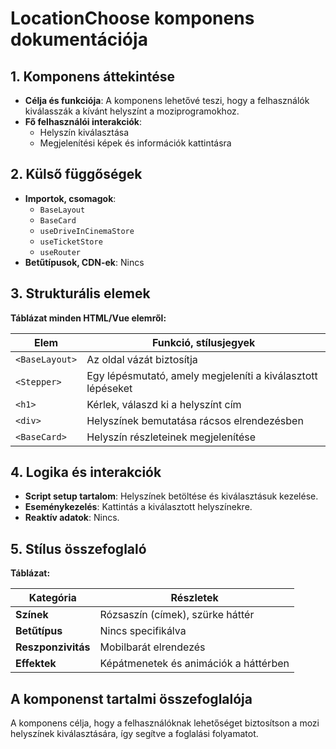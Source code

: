 # **LocationChoose komponens dokumentációja**

## **1. Komponens áttekintése**
- **Célja és funkciója**: A komponens lehetővé teszi, hogy a felhasználók kiválasszák a kívánt helyszínt a moziprogramokhoz.
- **Fő felhasználói interakciók**:
  - Helyszín kiválasztása
  - Megjelenítési képek és információk kattintásra

## **2. Külső függőségek**
- **Importok, csomagok**:
  - `BaseLayout`
  - `BaseCard`
  - `useDriveInCinemaStore`
  - `useTicketStore`
  - `useRouter`
- **Betűtípusok, CDN-ek**: Nincs

## **3. Strukturális elemek**
**Táblázat minden HTML/Vue elemről:**

| **Elem**       | **Funkció, stílusjegyek**                                   |
| -------------- | ----------------------------------------------------------- |
| `<BaseLayout>` | Az oldal vázát biztosítja                                   |
| `<Stepper>`    | Egy lépésmutató, amely megjeleníti a kiválasztott lépéseket |
| `<h1>`         | Kérlek, válaszd ki a helyszínt cím                          |
| `<div>`        | Helyszínek bemutatása rácsos elrendezésben                  |
| `<BaseCard>`   | Helyszín részleteinek megjelenítése                         |

## **4. Logika és interakciók**
- **Script setup tartalom**: Helyszínek betöltése és kiválasztásuk kezelése.
- **Eseménykezelés**: Kattintás a kiválasztott helyszínekre.
- **Reaktív adatok**: Nincs.

## **5. Stílus összefoglaló**
**Táblázat:**

| **Kategória**      | **Részletek**                         |
| ------------------ | ------------------------------------- |
| **Színek**         | Rózsaszín (címek), szürke háttér      |
| **Betűtípus**      | Nincs specifikálva                    |
| **Reszponzivitás** | Mobilbarát elrendezés                 |
| **Effektek**       | Képátmenetek és animációk a háttérben |

## **A komponenst tartalmi összefoglalója**
A komponens célja, hogy a felhasználóknak lehetőséget biztosítson a mozi helyszínek kiválasztására, így segítve a foglalási folyamatot.